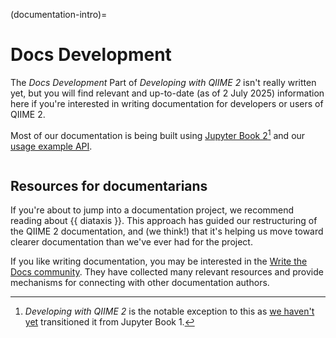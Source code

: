 (documentation-intro)=
# Docs Development

The *Docs Development* Part of *Developing with QIIME 2* isn't really written yet, but you will find relevant and up-to-date (as of 2 July 2025) information here if you're interested in writing documentation for developers or users of QIIME 2.

Most of our documentation is being built using [Jupyter Book 2](https://next.jupyterbook.org)[^jb1-dwq2] and our [usage example API](usage-example-api).

```{tableofcontents}
```

## Resources for documentarians

If you're about to jump into a documentation project, we recommend reading about {{ diataxis }}.
This approach has guided our restructuring of the QIIME 2 documentation, and (we think!) that it's helping us move toward clearer documentation than we've ever had for the project.

If you like writing documentation, you may be interested in the [Write the Docs community](https://www.writethedocs.org/).
They have collected many relevant resources and provide mechanisms for connecting with other documentation authors.

[^jb1-dwq2]: *Developing with QIIME 2* is the notable exception to this as [we haven't yet](https://github.com/caporaso-lab/developing-with-qiime2/issues/149) transitioned it from Jupyter Book 1.
